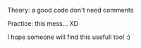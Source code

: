 Theory: a good code don't need comments

Practice: this mess... XD

I hope someone will find this usefull too! :)
